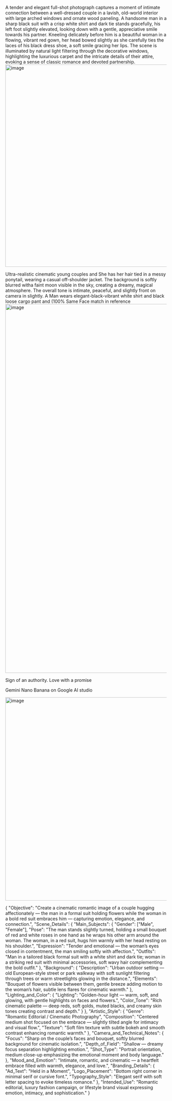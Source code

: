 
A tender and elegant full-shot photograph captures a moment of intimate connection between a well-dressed couple in a lavish, old-world interior with large arched windows and ornate wood paneling. A handsome man in a sharp black suit with a crisp white shirt and dark tie stands gracefully, his left foot slightly elevated, looking down with a gentle, appreciative smile towards his partner. Kneeling delicately before him is a beautiful woman in a flowing, vibrant red gown, her head bowed slightly as she carefully ties the laces of his black dress shoe, a soft smile gracing her lips. The scene is illuminated by natural light filtering through the decorative windows, highlighting the luxurious carpet and the intricate details of their attire, evoking a sense of classic romance and devoted partnership.
<img width="680" height="632" alt="image" src="https://github.com/user-attachments/assets/fa8167e9-3141-4119-9e14-e182c19c4585" />







Ultra-realistic cinematic young couples and She has her hair tied in a messy ponytail, wearing a casual off-shoulder jacket. The background is softly blurred witha faint moon visible in the sky, creating a dreamy, magical atmosphere. The overall tone is intimate, peaceful, and slightly front on camera in slightly. A Man wears elegant-black-vibrant white shirt and black loose cargo pant and (100% Same Face match in reference
<img width="896" height="1152" alt="image" src="https://github.com/user-attachments/assets/2ca32484-e8ff-471c-8beb-6a80c218efc2" />



Sign of an authority. Love with a promise 

Gemini Nano Banana on Google AI studio 


<img width="680" height="635" alt="image" src="https://github.com/user-attachments/assets/0cb57805-d860-46b6-9fe9-96ac693354a8" />


{
  "Objective": "Create a cinematic romantic image of a couple hugging affectionately — the man in a formal suit holding flowers while the woman in a bold red suit embraces him — capturing emotion, elegance, and connection.",
  "Scene_Details": {
    "Main_Subjects": {
      "Gender": ["Male", "Female"],
      "Pose": "The man stands slightly turned, holding a small bouquet of red and white roses in one hand as he wraps his other arm around the woman. The woman, in a red suit, hugs him warmly with her head resting on his shoulder.",
      "Expression": "Tender and emotional — the woman’s eyes closed in contentment, the man smiling softly with affection.",
      "Outfits": "Man in a tailored black formal suit with a white shirt and dark tie; woman in a striking red suit with minimal accessories, soft wavy hair complementing the bold outfit."
    },
    "Background": {
      "Description": "Urban outdoor setting — old European-style street or park walkway with soft sunlight filtering through trees or warm streetlights glowing in the distance.",
      "Elements": "Bouquet of flowers visible between them, gentle breeze adding motion to the woman’s hair, subtle lens flares for cinematic warmth."
    },
    "Lighting_and_Color": {
      "Lighting": "Golden-hour light — warm, soft, and glowing, with gentle highlights on faces and flowers.",
      "Color_Tone": "Rich cinematic palette — deep reds, soft golds, muted blacks, and creamy skin tones creating contrast and depth."
    }
  },
  "Artistic_Style": {
    "Genre": "Romantic Editorial / Cinematic Photography",
    "Composition": "Centered medium shot focused on the embrace — slightly tilted angle for intimacy and visual flow.",
    "Texture": "Soft film texture with subtle bokeh and smooth contrast enhancing romantic warmth."
  },
  "Camera_and_Technical_Notes": {
    "Focus": "Sharp on the couple’s faces and bouquet, softly blurred background for cinematic isolation.",
    "Depth_of_Field": "Shallow — dreamy focus separation highlighting emotion.",
    "Shot_Type": "Portrait orientation, medium close-up emphasizing the emotional moment and body language."
  },
  "Mood_and_Emotion": "Intimate, romantic, and cinematic — a heartfelt embrace filled with warmth, elegance, and love.",
  "Branding_Details": {
    "Ad_Text": "Held in a Moment",
    "Logo_Placement": "Bottom right corner in minimal serif or cursive font.",
    "Typography_Style": "Elegant serif with soft letter spacing to evoke timeless romance."
  },
  "Intended_Use": "Romantic editorial, luxury fashion campaign, or lifestyle brand visual expressing emotion, intimacy, and sophistication."
}
